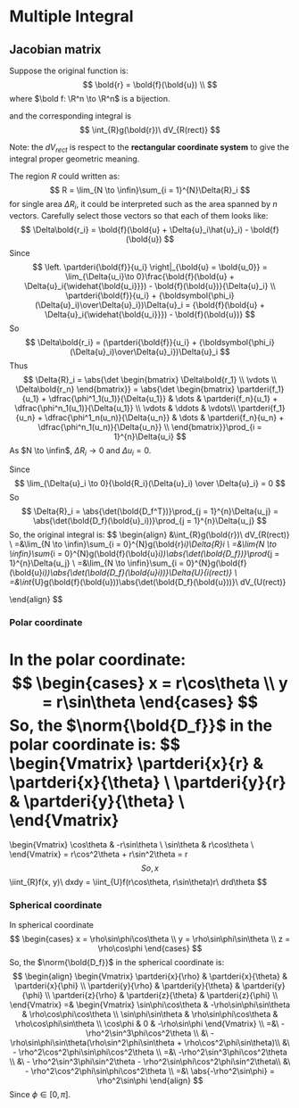 $$
\newcommand\partderi[2]{\dfrac{\part #1}{\part #2}}
$$

# Multiple Integral

## Jacobian matrix

Suppose the original function is:
$$
\bold{r} = \bold{f}(\bold{u}) \\
$$
where $\bold f: \R^n \to \R^n$ is a bijection. 

and the corresponding integral is
$$
\int_{R}g(\bold{r})\ dV_{R(rect)}
$$

Note: the $dV_{rect}$ is respect to the **rectangular coordinate system** to give the integral proper geometric meaning.

The region $R$ could written as:
$$
R = \lim_{N \to \infin}\sum_{i = 1}^{N}\Delta{R}_i
$$
for single area $\Delta{R}_i$, it could be interpreted such as the area spanned by $n$ vectors. Carefully select those vectors so that each of them looks like:
$$
\Delta\bold{r_i} = \bold{f}(\bold{u} + \Delta{u}_i\hat{u}_i) - \bold{f}(\bold{u})
$$
Since
$$
\left. \partderi{\bold{f}}{u_i} \right|_{\bold{u} = \bold{u_0}} = \lim_{\Delta{u_i}\to 0}\frac{\bold{f}(\bold{u} + \Delta{u}_i{\widehat{\bold{u_i}}}) - \bold{f}(\bold{u})}{\Delta{u}_i} \\
\partderi{\bold{f}}{u_i} + {\boldsymbol{\phi_i}(\Delta{u}_i)\over\Delta{u}_i})\Delta{u}_i = {\bold{f}(\bold{u} + \Delta{u}_i{\widehat{\bold{u_i}}}) - \bold{f}(\bold{u})}
$$
So
$$
\Delta\bold{r_i} = (\partderi{\bold{f}}{u_i} + {\boldsymbol{\phi_i}(\Delta{u}_i)\over\Delta{u}_i})\Delta{u}_i
$$
Thus
$$
\Delta{R}_i = \abs{\det
\begin{bmatrix}
\Delta\bold{r_1} \\
\vdots \\
\Delta\bold{r_n}
\end{bmatrix}}
= \abs{\det
\begin{bmatrix}
\partderi{f_1}{u_1} + \dfrac{\phi^1_1(u_1)}{\Delta{u_1}} & \dots & \partderi{f_n}{u_1} + \dfrac{\phi^n_1(u_1)}{\Delta{u_1}} \\
\vdots & \ddots & \vdots\\
\partderi{f_1}{u_n} + \dfrac{\phi^1_n(u_n)}{\Delta{u_n}} & \dots & \partderi{f_n}{u_n} + \dfrac{\phi^n_1(u_n)}{\Delta{u_n}} \\
\end{bmatrix}}\prod_{i = 1}^{n}\Delta{u_i}
$$
As $N \to \infin$, $\Delta{R}_i \to 0$ and $\Delta{u}_i = 0$.

Since
$$
\lim_{\Delta{u}_i \to 0}{\bold{R_i}(\Delta{u}_i) \over \Delta{u}_i} = 0 
$$
So
$$
\Delta{R}_i = \abs{\det(\bold{D_f^T})}\prod_{j = 1}^{n}\Delta{u_j} = \abs{\det(\bold{D_f}(\bold{u}_i))}\prod_{j = 1}^{n}\Delta{u_j}
$$
So, the original integral is:
$$
\begin{align}
 &\int_{R}g(\bold{r})\ dV_{R(rect)} \\
=&\lim_{N \to \infin}\sum_{i = 0}^{N}g(\bold{r}_i)\Delta{R}_i \\
=&\lim_{N \to \infin}\sum_{i = 0}^{N}g(\bold{f}(\bold{u}_i))\abs{\det(\bold{D_f})}\prod_{j = 1}^{n}\Delta{u_j} \\
=&\lim_{N \to \infin}\sum_{i = 0}^{N}g(\bold{f}(\bold{u}_i))\abs{\det(\bold{D_f}(\bold{u}_i))}\Delta{U}_{i(rect)} \\
=&\int_{U}g(\bold{f}(\bold{u}))\abs{\det(\bold{D_f}(\bold{u}))}\ dV_{U(rect)} 

\end{align}
$$

### Polar coordinate

In the polar coordinate: 
$$
\begin{cases}
x = r\cos\theta \\
y = r\sin\theta
\end{cases}
$$
So, the $\norm{\bold{D_f}}$ in the polar coordinate is: 
$$
\begin{Vmatrix}
\partderi{x}{r} & \partderi{x}{\theta} \\
\partderi{y}{r} & \partderi{y}{\theta} \\
\end{Vmatrix}
=
\begin{Vmatrix}
\cos\theta & -r\sin\theta \\
\sin\theta & r\cos\theta \\
\end{Vmatrix}
= r\cos^2\theta + r\sin^2\theta = r
$$
So,x  
$$
\iint_{R}f(x, y)\ dxdy = \iint_{U}f(r\cos\theta, r\sin\theta)r\ drd\theta
$$

### Spherical coordinate

In spherical coordinate
$$
\begin{cases}
x = \rho\sin\phi\cos\theta \\
y = \rho\sin\phi\sin\theta \\
z = \rho\cos\phi
\end{cases}
$$
So, the $\norm{\bold{D_f}}$ in the spherical coordinate is: 
$$
\begin{align}
\begin{Vmatrix}
\partderi{x}{\rho} & \partderi{x}{\theta} & \partderi{x}{\phi} \\
\partderi{y}{\rho} & \partderi{y}{\theta} & \partderi{y}{\phi} \\
\partderi{z}{\rho} & \partderi{z}{\theta} & \partderi{z}{\phi} \\
\end{Vmatrix} =&
\begin{Vmatrix}
\sin\phi\cos\theta & -\rho\sin\phi\sin\theta & \rho\cos\phi\cos\theta \\
\sin\phi\sin\theta & \rho\sin\phi\cos\theta & \rho\cos\phi\sin\theta \\
\cos\phi & 0 & -\rho\sin\phi
\end{Vmatrix} \\
=&\ -\rho^2\sin^3\phi\cos^2\theta \\
 &\ - \rho\sin\phi\sin\theta(\rho\sin^2\phi\sin\theta + \rho\cos^2\phi\sin\theta)\\
 &\ - \rho^2\cos^2\phi\sin\phi\cos^2\theta \\
=&\ -\rho^2\sin^3\phi\cos^2\theta \\
 &\ - \rho^2\sin^3\phi\sin^2\theta - \rho^2\sin\phi\cos^2\phi\sin^2\theta\\
 &\ - \rho^2\cos^2\phi\sin\phi\cos^2\theta \\
=&\ \abs{-\rho^2\sin\phi} = \rho^2\sin\phi
\end{align}
$$
Since $\phi \in [0, \pi]$.

### 













